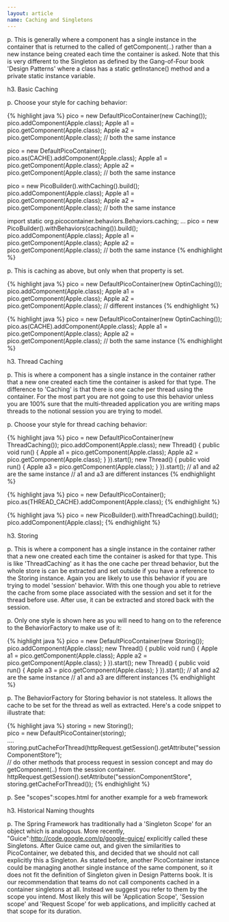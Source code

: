 ```yaml
---
layout: article
name: Caching and Singletons
---
```


p. This is generally where a component has a single instance in the container that is returned to the called of getComponent(..) rather than a new instance being created each time the container is asked. Note that this is very different to the Singleton as defined by the Gang-of-Four book 'Design Patterns' where a class has a static getInstance() method and a private static instance variable.

h3. Basic Caching

p. Choose your style for caching behavior:

{% highlight java %}
pico = new DefaultPicoContainer(new Caching()); 
pico.addComponent(Apple.class); 
Apple a1 = pico.getComponent(Apple.class); 
Apple a2 = pico.getComponent(Apple.class); // both the same instance

pico = new DefaultPicoContainer(); 
pico.as(CACHE).addComponent(Apple.class); 
Apple a1 = pico.getComponent(Apple.class); 
Apple a2 = pico.getComponent(Apple.class); // both the same instance

pico = new PicoBuilder().withCaching().build(); 
pico.addComponent(Apple.class); 
Apple a1 = pico.getComponent(Apple.class); 
Apple a2 = pico.getComponent(Apple.class); // both the same instance

import static org.picocontainer.behaviors.Behaviors.caching; 
... 
pico = new PicoBuilder().withBehaviors(caching()).build(); 
pico.addComponent(Apple.class); 
Apple a1 = pico.getComponent(Apple.class); 
Apple a2 = pico.getComponent(Apple.class); // both the same instance
{% endhighlight %}

p. This is caching as above, but only when that property is set.

{% highlight java %}
pico = new DefaultPicoContainer(new OptinCaching()); 
pico.addComponent(Apple.class); 
Apple a1 = pico.getComponent(Apple.class); 
Apple a2 = pico.getComponent(Apple.class); // different instances
{% endhighlight %}

{% highlight java %}
pico = new DefaultPicoContainer(new OptinCaching()); 
pico.as(CACHE).addComponent(Apple.class); 
Apple a1 = pico.getComponent(Apple.class); 
Apple a2 = pico.getComponent(Apple.class); // both the same instance
{% endhighlight %}

h3. Thread Caching

p. This is where a component has a single instance in the container rather that a new one created each time the container is asked for that type. The difference to 'Caching' is that there is one cache per thread using the container. For the most part you are not going to use this behavior unless you are 100% sure that the multi-threaded application you are writing maps threads to the notional session you are trying to model.

p. Choose your style for thread caching behavior:

{% highlight java %}
pico = new DefaultPicoContainer(new ThreadCaching()); 
pico.addComponent(Apple.class); 
new Thread() { 
	public void run() { 
		Apple a1 = pico.getComponent(Apple.class); 
		Apple a2 = pico.getComponent(Apple.class); 
	} 
}).start(); 
new Thread() { 
	public void run() { 
		Apple a3 = pico.getComponent(Apple.class); 
	} 
}).start(); 
// a1 and a2 are the same instance 
// a1 and a3 are different instances 
{% endhighlight %}

{% highlight java %}
pico = new DefaultPicoContainer(); 
pico.as(THREAD_CACHE).addComponent(Apple.class);
{% endhighlight %}

{% highlight java %}
pico = new PicoBuilder().withThreadCaching().build(); 
pico.addComponent(Apple.class);
{% endhighlight %}

h3. Storing

p. This is where a component has a single instance in the container rather that a new one created each time the container is asked for that type. This is like 'ThreadCaching' as it has the one cache per thread behavior, but the whole store is can be extracted and set outside if you have a reference to the Storing instance. Again you are likely to use this behavior if you are trying to model 'session' behavior. With this one though you able to retrieve the cache from some place associated with the session and set it for the thread before use. After use, it can be extracted and stored back with the session.

p. Only one style is shown here as you will need to hang on to the reference to the BehaviorFactory to make use of it:

{% highlight java %}
pico = new DefaultPicoContainer(new Storing()); 
pico.addComponent(Apple.class); 
new Thread() { 
	public void run() { 
		Apple a1 = pico.getComponent(Apple.class); 
		Apple a2 = pico.getComponent(Apple.class); 
	} 
}).start(); 
new Thread() { 
	public void run() { 
		Apple a3 = pico.getComponent(Apple.class); 
	} 
}).start(); 
// a1 and a2 are the same instance 
// a1 and a3 are different instances 
{% endhighlight %}

p. The BehaviorFactory for Storing behavior is not stateless. It allows the cache to be set for the thread as well as extracted. Here's a code snippet to illustrate that:

{% highlight java %}
storing = new Storing();  
pico = new DefaultPicoContainer(storing);  
....  
storing.putCacheForThread(httpRequest.getSession().getAttribute("sessionComponentStore");  
// do other methods that process request in session concept and may do getComponent(..) from the session container.  
httpRequest.getSession().setAttribute("sessionComponentStore", storing.getCacheForThread());
{% endhighlight %}

p. See "scopes":scopes.html for another example for a web framework

h3. Historical Naming thoughts

p. The Spring Framework has traditionally had a 'Singleton Scope' for an object which is analogous. More recently, "Guice":http://code.google.com/p/google-guice/ explicitly called these Singletons. After Guice came out, and given the similarities to PicoContainer, we debated this, and decided that we should not call explicitly this a Singleton. As stated before, another PicoContainer instance could be managing another single instance of the same component, so it does not fit the definition of Singleton given in Design Patterns book. It is our recommendation that teams do not call components cached in a container singletons at all. Instead we suggest you refer to them by the scope you intend. Most likely this will be 'Application Scope', 'Session scope' and 'Request Scope' for web applications, and implicitly cached at that scope for its duration.

